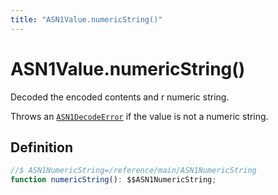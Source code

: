 ```yaml
---
title: "ASN1Value.numericString()"
---
```


# ASN1Value.numericString()

Decoded the encoded contents and r numeric string.

Throws an [`ASN1DecodeError`](/reference/main/ASN1DecodeError) if the value is not a numeric string.

## Definition

```ts
//$ ASN1NumericString=/reference/main/ASN1NumericString
function numericString(): $$ASN1NumericString;
```
